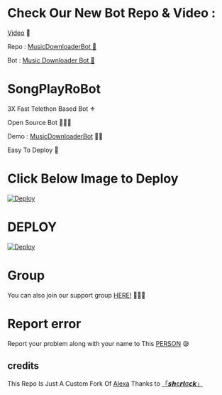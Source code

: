 # Check Our New Bot Repo & Video :

[Video](https://youtu.be/3pN0W4KzzNY) 🎥

Repo : [MusicDownloaderBot 🎻](https://GitHub.Com/RJSobujKhan/MusicDownloaderBot)

Bot : [Music Downloader Bot 🧚‍](https://t.me/MusicDownloadersBot)

# SongPlayRoBot
3X Fast Telethon Based Bot ⚜

Open Source Bot 👨🏻‍💻

Demo : [MusicDownloaderBot](https://t.me/MusicDownloadersBot) 💃🏻

Easy To Deploy 🤗

# Click Below Image to Deploy
[![Deploy](https://telegra.ph/file/cb7b0aead06c96955323e.jpg)](https://heroku.com/deploy?template=https://github.com/RJSobujKhan/MusicDownloaderBot.git)
# DEPLOY
[![Deploy](https://www.herokucdn.com/deploy/button.svg)](https://heroku.com/deploy?template=https://github.com/RJSobujKhan/MusicDownloaderBot.git)

# Group
You can also join our support group [HERE!](https://t.me/PremiumAppsAndModAppsFreeGroup) 👨🏻‍💻

# Report error
Report your problem along with your name to This [PERSON](https://t.me/IMVRI) 😪
## credits
This Repo Is Just A Custom Fork Of [Alexa](https://github.com/Mr-SHRLCK/Alexa)
Thanks to [「𝙨𝙝є𝙧𝙡σ𝙘𝙠」](https:t.me/Mr_SRLOCK)

